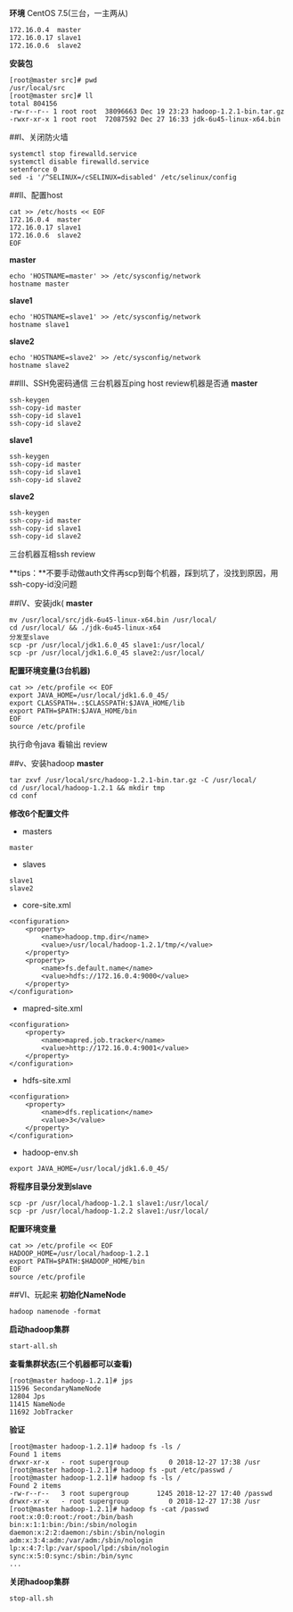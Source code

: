 **环境**
CentOS 7.5(三台，一主两从)
```
172.16.0.4  master
172.16.0.17 slave1
172.16.0.6  slave2
```
**安装包**
```
[root@master src]# pwd
/usr/local/src
[root@master src]# ll
total 804156
-rw-r--r-- 1 root root  38096663 Dec 19 23:23 hadoop-1.2.1-bin.tar.gz
-rwxr-xr-x 1 root root  72087592 Dec 27 16:33 jdk-6u45-linux-x64.bin
```

##Ⅰ、关闭防火墙
```
systemctl stop firewalld.service
systemctl disable firewalld.service
setenforce 0
sed -i '/^SELINUX=/cSELINUX=disabled' /etc/selinux/config
```
##Ⅱ、配置host
```
cat >> /etc/hosts << EOF
172.16.0.4 	master
172.16.0.17 slave1
172.16.0.6 	slave2
EOF
```
**master**
```
echo 'HOSTNAME=master' >> /etc/sysconfig/network
hostname master
```
**slave1**
```
echo 'HOSTNAME=slave1' >> /etc/sysconfig/network
hostname slave1
```
**slave2**
```
echo 'HOSTNAME=slave2' >> /etc/sysconfig/network
hostname slave2
```
##Ⅲ、SSH免密码通信
三台机器互ping host review机器是否通
**master**
```
ssh-keygen
ssh-copy-id master
ssh-copy-id slave1
ssh-copy-id slave2
```
**slave1**
```
ssh-keygen
ssh-copy-id master
ssh-copy-id slave1
ssh-copy-id slave2
```
**slave2**
```
ssh-keygen
ssh-copy-id master
ssh-copy-id slave1
ssh-copy-id slave2
```
三台机器互相ssh review

**tips：**不要手动做auth文件再scp到每个机器，踩到坑了，没找到原因，用ssh-copy-id没问题

##Ⅳ、安装jdk(
**master**
```
mv /usr/local/src/jdk-6u45-linux-x64.bin /usr/local/
cd /usr/local/ && ./jdk-6u45-linux-x64
分发至slave
scp -pr /usr/local/jdk1.6.0_45 slave1:/usr/local/
scp -pr /usr/local/jdk1.6.0_45 slave2:/usr/local/
```
**配置环境变量(3台机器)**
```
cat >> /etc/profile << EOF
export JAVA_HOME=/usr/local/jdk1.6.0_45/
export CLASSPATH=.:$CLASSPATH:$JAVA_HOME/lib
export PATH=$PATH:$JAVA_HOME/bin
EOF
source /etc/profile
```

执行命令java 看输出 review

##ⅴ、安装hadoop
**master**
```
tar zxvf /usr/local/src/hadoop-1.2.1-bin.tar.gz -C /usr/local/
cd /usr/local/hadoop-1.2.1 && mkdir tmp
cd conf
```
**修改6个配置文件**

- masters
```
master
```
- slaves
```
slave1
slave2
```
- core-site.xml
```
<configuration>
	<property>
		<name>hadoop.tmp.dir</name>
		<value>/usr/local/hadoop-1.2.1/tmp/</value>
	</property>
	<property>
		<name>fs.default.name</name>
		<value>hdfs://172.16.0.4:9000</value>
	</property>
</configuration>
```
- mapred-site.xml
```
<configuration>
	<property>
		<name>mapred.job.tracker</name>
		<value>http://172.16.0.4:9001</value>
	</property>
</configuration>
```
- hdfs-site.xml
```
<configuration>
	<property>
		<name>dfs.replication</name>
		<value>3</value>
	</property>
</configuration>
```
- hadoop-env.sh
```
export JAVA_HOME=/usr/local/jdk1.6.0_45/
```

**将程序目录分发到slave**
```
scp -pr /usr/local/hadoop-1.2.1 slave1:/usr/local/
scp -pr /usr/local/hadoop-1.2.2 slave1:/usr/local/
```

**配置环境变量**
```
cat >> /etc/profile << EOF
HADOOP_HOME=/usr/local/hadoop-1.2.1
export PATH=$PATH:$HADOOP_HOME/bin
EOF
source /etc/profile
```

##Ⅵ、玩起来
**初始化NameNode**
```
hadoop namenode -format
```
**启动hadoop集群**
```
start-all.sh
```
**查看集群状态(三个机器都可以查看)**
```
[root@master hadoop-1.2.1]# jps
11596 SecondaryNameNode
12804 Jps
11415 NameNode
11692 JobTracker
```
**验证**
```
[root@master hadoop-1.2.1]# hadoop fs -ls /
Found 1 items
drwxr-xr-x   - root supergroup          0 2018-12-27 17:38 /usr
[root@master hadoop-1.2.1]# hadoop fs -put /etc/passwd /
[root@master hadoop-1.2.1]# hadoop fs -ls /
Found 2 items
-rw-r--r--   3 root supergroup       1245 2018-12-27 17:40 /passwd
drwxr-xr-x   - root supergroup          0 2018-12-27 17:38 /usr
[root@master hadoop-1.2.1]# hadoop fs -cat /passwd
root:x:0:0:root:/root:/bin/bash
bin:x:1:1:bin:/bin:/sbin/nologin
daemon:x:2:2:daemon:/sbin:/sbin/nologin
adm:x:3:4:adm:/var/adm:/sbin/nologin
lp:x:4:7:lp:/var/spool/lpd:/sbin/nologin
sync:x:5:0:sync:/sbin:/bin/sync
...
```
**关闭hadoop集群**
```
stop-all.sh
```
